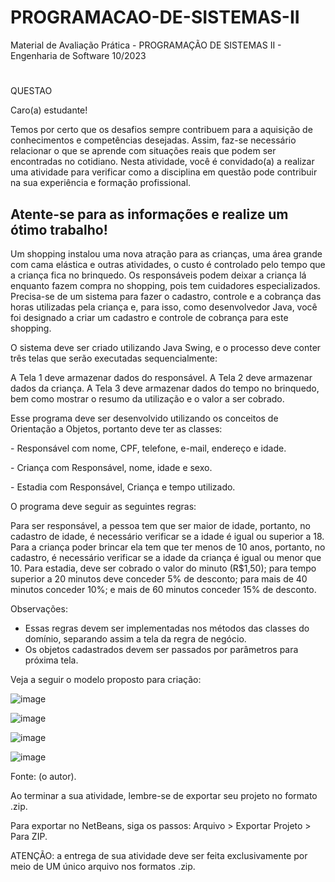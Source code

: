# PROGRAMACAO-DE-SISTEMAS-II
Material de Avaliação Prática - PROGRAMAÇÃO DE SISTEMAS II - Engenharia de Software 10/2023
#
QUESTAO

Caro(a) estudante!

Temos por certo que os desafios sempre contribuem para a aquisição de conhecimentos e competências desejadas. Assim, faz-se necessário relacionar o que se aprende com situações reais que podem ser encontradas no cotidiano. Nesta atividade, você é convidado(a) a realizar uma atividade para verificar como a disciplina em questão pode contribuir na sua experiência e formação profissional. 

Atente-se para as informações e realize um ótimo trabalho!
-----------------

Um shopping instalou uma nova atração para as crianças, uma área grande com cama elástica e outras atividades, o custo é controlado pelo tempo que a criança fica no brinquedo. Os responsáveis podem deixar a criança lá enquanto fazem compra no shopping, pois tem cuidadores especializados. Precisa-se de um sistema para fazer o cadastro, controle e a cobrança das horas utilizadas pela criança e, para isso, como desenvolvedor Java, você foi designado a criar um cadastro e controle de cobrança para este shopping.

O sistema deve ser criado utilizando Java Swing, e o processo deve conter três telas que serão executadas sequencialmente:

A Tela 1 deve armazenar dados do responsável.
A Tela 2 deve armazenar dados da criança.
A Tela 3 deve armazenar dados do tempo no brinquedo, bem como mostrar o resumo da utilização e o valor a ser cobrado.

Esse programa deve ser desenvolvido utilizando os conceitos de Orientação a Objetos, portanto deve ter as classes:

<p>- Responsável com nome, CPF, telefone, e-mail, endereço e idade.</p>
<p>- Criança com Responsável, nome, idade e sexo.</p>
<p>- Estadia com Responsável, Criança e tempo utilizado.</p>

O programa deve seguir as seguintes regras:

Para ser responsável, a pessoa tem que ser maior de idade, portanto, no cadastro de idade, é necessário verificar se a idade é igual ou superior a 18.
Para a criança poder brincar ela tem que ter menos de 10 anos, portanto, no cadastro, é necessário verificar se a idade da criança é igual ou menor que 10.
Para estadia, deve ser cobrado o valor do minuto (R$1,50); para tempo superior a 20 minutos deve conceder 5% de desconto; para mais de 40 minutos conceder 10%; e mais de 60 minutos conceder 15% de desconto.

Observações:

- Essas regras devem ser implementadas nos métodos das classes do domínio, separando assim a tela da regra de negócio.
- Os objetos cadastrados devem ser passados por parâmetros para próxima tela.

Veja a seguir o modelo proposto para criação:

![image](https://github.com/jonathancbrito/PROGRAMACAO-DE-SISTEMAS-II/assets/73788864/ba1302b1-43c4-474c-95f5-f89770547729)

![image](https://github.com/jonathancbrito/PROGRAMACAO-DE-SISTEMAS-II/assets/73788864/365fe38b-ed0f-4515-abb3-8467c8b17cd1)

![image](https://github.com/jonathancbrito/PROGRAMACAO-DE-SISTEMAS-II/assets/73788864/2c7f02ea-c890-42bd-8416-2755d9d2b181)

![image](https://github.com/jonathancbrito/PROGRAMACAO-DE-SISTEMAS-II/assets/73788864/4a06c985-034b-4fe6-838b-9531b1233ac2)

Fonte: (o autor).

Ao terminar a sua atividade, lembre-se de exportar seu projeto no formato .zip.

Para exportar no NetBeans, siga os passos: Arquivo > Exportar Projeto > Para ZIP.

ATENÇÃO: a entrega de sua atividade deve ser feita exclusivamente por meio de UM único arquivo nos formatos .zip. 
